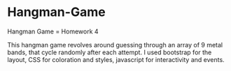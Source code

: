 # Hangman-Game
Hangman Game = Homework 4

This hangman game revolves around guessing through an array of 9 metal bands, that cycle randomly
after each attempt. I used bootstrap for the layout, CSS for coloration and styles, javascript for
interactivity and events.